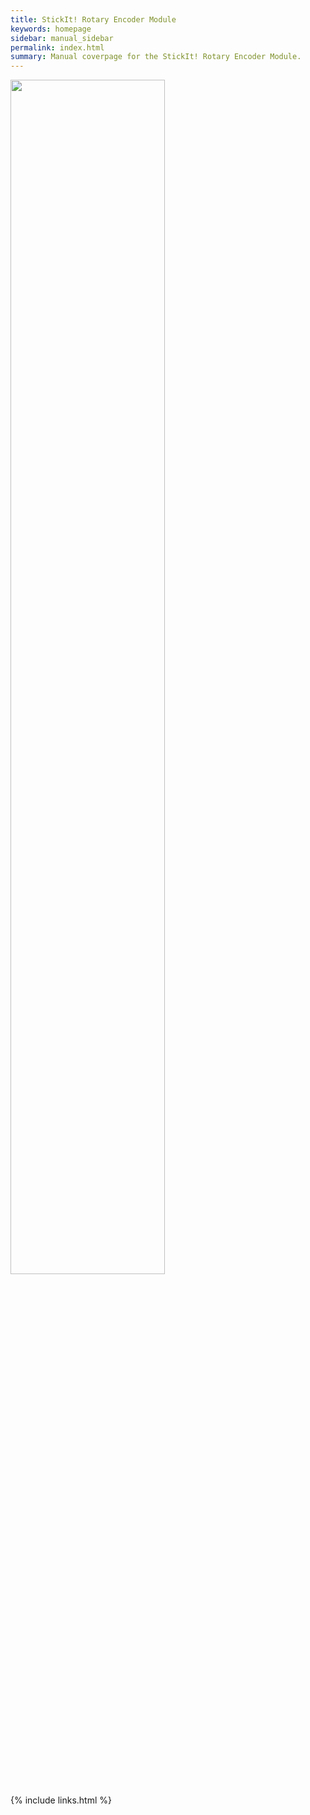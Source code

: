```yaml
---
title: StickIt! Rotary Encoder Module
keywords: homepage
sidebar: manual_sidebar
permalink: index.html
summary: Manual coverpage for the StickIt! Rotary Encoder Module.
---
```


<img src="images/cover.jpg" style="width:70%;"/>

{% include links.html %}
